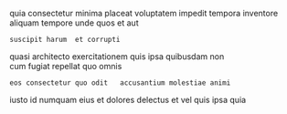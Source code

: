 <!--
title: Phased uniform instruction set
author: Meaghan
date: 2014-09-24-0139
link: 2014-09-24-0139-phased-uniform-instruction-set
tags: [templates,hacks,Android]
-->

quia consectetur minima placeat
 voluptatem   impedit tempora inventore aliquam tempore
unde quos et aut  
 	suscipit harum  et corrupti
quasi architecto exercitationem quis ipsa quibusdam 
 non  
cum    fugiat   repellat quo omnis
 	eos consectetur quo odit   accusantium molestiae animi
iusto id numquam eius et dolores
delectus et  vel quis ipsa  quia